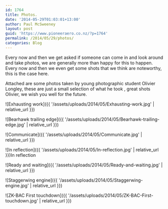 ```yaml
---
id: 1764
title: Photos.
date: '2014-05-29T01:03:01+13:00'
author: Paul McSweeney
layout: post
guid: 'https://www.pioneeraero.co.nz/?p=1764'
permalink: /2014/05/29/photos/
categories: Blog
---
```


Every now and then we get asked if someone can come in and look around and take photos, we are generally more than happy for this to happen. Every now and then we even get some shots that we think are noteworthy, this is the case here.

Attached are some photos taken by young photographic student Olivier Longley, these are just a small selection of what he took , great shots Olivier, we wish you well for the future.

![Exhausting work]({{ '/assets/uploads/2014/05/Exhausting-work.jpg' | relative_url }})

![Bearhawk trailing edge]({{ '/assets/uploads/2014/05/Bearhawk-trailing-edge.jpg' | relative_url }})

![Communicate]({{ '/assets/uploads/2014/05/Communicate.jpg' | relative_url }})

![In reflection]({{ '/assets/uploads/2014/05/In-reflection.jpg' | relative_url }})In reflection

![Ready and waiting]({{ '/assets/uploads/2014/05/Ready-and-waiting.jpg' | relative_url }})

![Staggerwing engine]({{ '/assets/uploads/2014/05/Staggerwing-engine.jpg' | relative_url }})

![ZK-BAC First touchdown]({{ '/assets/uploads/2014/05/ZK-BAC-First-touchdown.jpg' | relative_url }})
